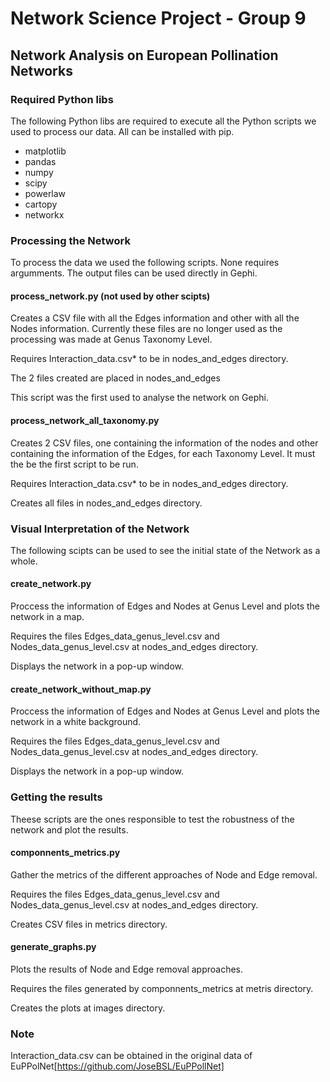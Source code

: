 # Network Science Project - Group 9

## Network Analysis on European Pollination Networks

### Required Python libs

The following Python libs are required to execute all the Python scripts we used to process our data. All can be installed with pip.

- matplotlib
- pandas
- numpy
- scipy
- powerlaw
- cartopy
- networkx

### Processing the Network

To process the data we used the following scripts. None requires argumments. The output files can be used directly in Gephi.

#### process_network.py (not used by other scipts)

Creates a CSV file with all the Edges information and other with all the Nodes information. Currently these files are no longer used as the processing was made at Genus Taxonomy Level.

Requires Interaction_data.csv* to be in nodes_and_edges directory.

The 2 files created are placed in nodes_and_edges

This script was the first used to analyse the network on Gephi.

#### process_network_all_taxonomy.py

Creates 2 CSV files, one containing the information of the nodes and other containing the information of the Edges, for each Taxonomy Level. It must the be the first script to be run.

Requires Interaction_data.csv* to be in nodes_and_edges directory.

Creates all files in nodes_and_edges directory.

### Visual Interpretation of the Network

The following scipts can be used to see the initial state of the Network as a whole.

#### create_network.py

Proccess the information of Edges and Nodes at Genus Level and plots the network in a map.

Requires the files Edges_data_genus_level.csv and Nodes_data_genus_level.csv at nodes_and_edges directory.

Displays the network in a pop-up window.

#### create_network_without_map.py

Proccess the information of Edges and Nodes at Genus Level and plots the network in a white background.

Requires the files Edges_data_genus_level.csv and Nodes_data_genus_level.csv at nodes_and_edges directory.

Displays the network in a pop-up window.

### Getting the results

Theese scripts are the ones responsible to test the robustness of the network and plot the results.

#### componnents_metrics.py

Gather the metrics of the different approaches of Node and Edge removal.

Requires the files Edges_data_genus_level.csv and Nodes_data_genus_level.csv at nodes_and_edges directory.

Creates CSV files in metrics directory.

#### generate_graphs.py

Plots the results of Node and Edge removal approaches.

Requires the files generated by componnents_metrics at metris directory.

Creates the plots at images directory.

### Note
 Interaction_data.csv can be obtained in the original data of EuPPolNet[https://github.com/JoseBSL/EuPPollNet]
